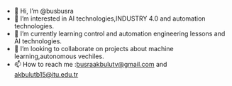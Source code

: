 - 👋 Hi, I’m @busbusra
- 👀 I’m interested in AI technologies,INDUSTRY 4.0 and automation technologies.
- 🌱 I’m currently learning control and automation engineering lessons and AI technologies.
- 💞️ I’m looking to collaborate on projects about machine learning,autonomous vechiles.
- 📫 How to reach me :busraakbulutv@gmail.com and akbulutb15@itu.edu.tr

<!---
busbusra/busbusra is a ✨ special ✨ repository because its `README.md` (this file) appears on your GitHub profile.
You can click the Preview link to take a look at your changes.
--->
